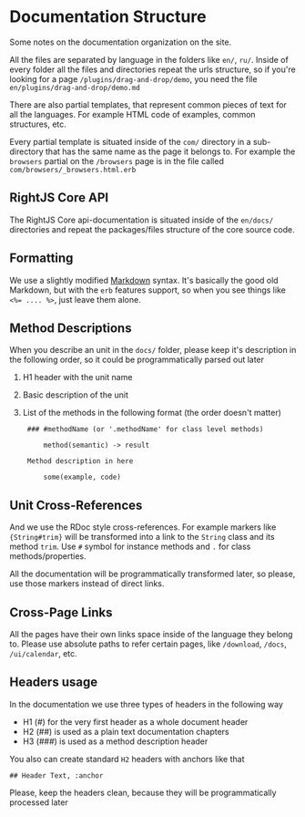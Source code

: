 # Documentation Structure

Some notes on the documentation organization on the site.

All the files are separated by language in the folders like `en/`, `ru/`.
Inside of every folder all the files and directories repeat the urls structure,
so if you're looking for a page `/plugins/drag-and-drop/demo`, you need the file
`en/plugins/drag-and-drop/demo.md`

There are also partial templates, that represent common pieces of text
for all the languages. For example HTML code of examples, common structures, etc.

Every partial template is situated inside of the `com/` directory in a sub-directory
that has the same name as the page it belongs to. For example the `browsers` partial
on the `/browsers` page is in the file called `com/browsers/_browsers.html.erb`

## RightJS Core API

The RightJS Core api-documentation is situated inside of the `en/docs/` directories
and repeat the packages/files structure of the core source code.


## Formatting

We use a slightly modified [Markdown](http://maruku.rubyforge.org/markdown_syntax.html)
syntax. It's basically the good old Markdown, but with the `erb` features support, so
when you see things like `<%= .... %>`, just leave them alone.


## Method Descriptions

When you describe an unit in the `docs/` folder, please keep it's description in
the following order, so it could be programmatically parsed out later

1. H1 header with the unit name
2. Basic description of the unit
3. List of the methods in the following format (the order doesn't matter)

        ### #methodName (or '.methodName' for class level methods)

            method(semantic) -> result

        Method description in here

            some(example, code)

## Unit Cross-References

And we use the RDoc style cross-references. For example markers like `{String#trim}`
will be transformed into a link to the `String` class and its method `trim`. Use
`#` symbol for instance methods and `.` for class methods/properties.

All the documentation will be programmatically transformed later, so please,
use those markers instead of direct links.


## Cross-Page Links

All the pages have their own links space inside of the language they belong to.
Please use absolute paths to refer certain pages, like `/download`, `/docs`,
`/ui/calendar`, etc.


## Headers usage

In the documentation we use three types of headers in the following way

* H1 (#) for the very first header as a whole document header
* H2 (##) is used as a plain text documentation chapters
* H3 (###) is used as a method description header

You also can create standard `H2` headers with anchors like that

    ## Header Text, :anchor

Please, keep the headers clean, because they will be programmatically processed later




